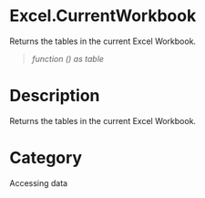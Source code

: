 ﻿# Excel.CurrentWorkbook
Returns the tables in the current Excel Workbook.
> _function () as table_
# Description 
Returns the tables in the current Excel Workbook.
# Category 
Accessing data
